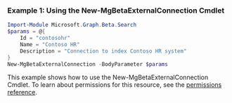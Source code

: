 ### Example 1: Using the New-MgBetaExternalConnection Cmdlet
```powershell
Import-Module Microsoft.Graph.Beta.Search
$params = @{
	Id = "contosohr"
	Name = "Contoso HR"
	Description = "Connection to index Contoso HR system"
}
New-MgBetaExternalConnection -BodyParameter $params
```
This example shows how to use the New-MgBetaExternalConnection Cmdlet.
To learn about permissions for this resource, see the [permissions reference](/graph/permissions-reference).
